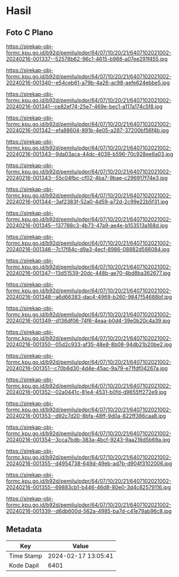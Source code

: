 # Hasil

## Foto C Plano

https://sirekap-obj-formc.kpu.go.id/b92d/pemilu/pdpr/64/07/10/20/21/6407102021002-20240216-001337--52578b62-96c1-4615-b988-a07ee291f455.jpg

https://sirekap-obj-formc.kpu.go.id/b92d/pemilu/pdpr/64/07/10/20/21/6407102021002-20240216-001340--e54ceb61-a79b-4a26-ac98-aefe624ebbe5.jpg

https://sirekap-obj-formc.kpu.go.id/b92d/pemilu/pdpr/64/07/10/20/21/6407102021002-20240216-001341--ce82ef74-25e7-469e-bec1-a117a174c5f8.jpg

https://sirekap-obj-formc.kpu.go.id/b92d/pemilu/pdpr/64/07/10/20/21/6407102021002-20240216-001342--efa88604-891b-4e05-a287-37200bf56f4b.jpg

https://sirekap-obj-formc.kpu.go.id/b92d/pemilu/pdpr/64/07/10/20/21/6407102021002-20240216-001343--9da03aca-44dc-4039-b596-70c928ee6a03.jpg

https://sirekap-obj-formc.kpu.go.id/b92d/pemilu/pdpr/64/07/10/20/21/6407102021002-20240216-001343--55c04fbc-cf02-4ba7-9bae-c296917f74e3.jpg

https://sirekap-obj-formc.kpu.go.id/b92d/pemilu/pdpr/64/07/10/20/21/6407102021002-20240216-001344--3af2383f-52a0-4d59-a72d-2c99e22b5f31.jpg

https://sirekap-obj-formc.kpu.go.id/b92d/pemilu/pdpr/64/07/10/20/21/6407102021002-20240216-001345--137788c3-4b73-47a9-ae4e-b153513a168d.jpg

https://sirekap-obj-formc.kpu.go.id/b92d/pemilu/pdpr/64/07/10/20/21/6407102021002-20240216-001346--7c17f84c-d9a3-4ecf-8986-08882d566084.jpg

https://sirekap-obj-formc.kpu.go.id/b92d/pemilu/pdpr/64/07/10/20/21/6407102021002-20240216-001347--13d51539-20dc-448b-ae70-4bd8ba362677.jpg

https://sirekap-obj-formc.kpu.go.id/b92d/pemilu/pdpr/64/07/10/20/21/6407102021002-20240216-001348--a6d66383-dac4-4969-b260-9847f54688bf.jpg

https://sirekap-obj-formc.kpu.go.id/b92d/pemilu/pdpr/64/07/10/20/21/6407102021002-20240216-001349--d136df06-74f6-4eaa-b0d4-39e0b20c4a39.jpg

https://sirekap-obj-formc.kpu.go.id/b92d/pemilu/pdpr/64/07/10/20/21/6407102021002-20240216-001350--05d2c933-af35-48e8-8b08-94db21b20be2.jpg

https://sirekap-obj-formc.kpu.go.id/b92d/pemilu/pdpr/64/07/10/20/21/6407102021002-20240216-001351--c70b6d30-4d4e-45ac-9a79-e71fdf04267a.jpg

https://sirekap-obj-formc.kpu.go.id/b92d/pemilu/pdpr/64/07/10/20/21/6407102021002-20240216-001352--02a0441c-81e4-4531-b0fd-d9655ff272e9.jpg

https://sirekap-obj-formc.kpu.go.id/b92d/pemilu/pdpr/64/07/10/20/21/6407102021002-20240216-001353--d92c7d20-8bfa-48ff-9d0a-822ff386caa8.jpg

https://sirekap-obj-formc.kpu.go.id/b92d/pemilu/pdpr/64/07/10/20/21/6407102021002-20240216-001354--3cca7bdb-383a-4bcf-9243-9aa216d5b69a.jpg

https://sirekap-obj-formc.kpu.go.id/b92d/pemilu/pdpr/64/07/10/20/21/6407102021002-20240216-001355--d4954738-649d-49eb-ad7b-d904f3102006.jpg

https://sirekap-obj-formc.kpu.go.id/b92d/pemilu/pdpr/64/07/10/20/21/6407102021002-20240216-001355--69883cb1-b446-46d8-80e0-3d4c82579116.jpg

https://sirekap-obj-formc.kpu.go.id/b92d/pemilu/pdpr/64/07/10/20/21/6407102021002-20240216-001339--d6db600d-562a-4985-ba7d-c41e79ab96c8.jpg


## Metadata

| Key        | Value               |
| ---------- | ------------------- |
| Time Stamp | 2024-02-17 13:05:41 |
| Kode Dapil | 6401                |



